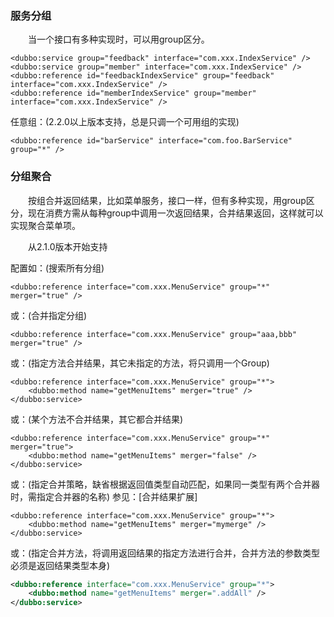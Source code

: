 ### 服务分组

　　当一个接口有多种实现时，可以用group区分。

```
<dubbo:service group="feedback" interface="com.xxx.IndexService" />
<dubbo:service group="member" interface="com.xxx.IndexService" />
<dubbo:reference id="feedbackIndexService" group="feedback" interface="com.xxx.IndexService" />
<dubbo:reference id="memberIndexService" group="member" interface="com.xxx.IndexService" />
```

任意组：(2.2.0以上版本支持，总是只调一个可用组的实现)

```
<dubbo:reference id="barService" interface="com.foo.BarService" group="*" />
```

### 分组聚合

　　按组合并返回结果，比如菜单服务，接口一样，但有多种实现，用group区分，现在消费方需从每种group中调用一次返回结果，合并结果返回，这样就可以实现聚合菜单项。

　　从2.1.0版本开始支持

配置如：(搜索所有分组)

```
<dubbo:reference interface="com.xxx.MenuService" group="*" merger="true" />
```

或：(合并指定分组)

```
<dubbo:reference interface="com.xxx.MenuService" group="aaa,bbb" merger="true" />
```

或：(指定方法合并结果，其它未指定的方法，将只调用一个Group)

```
<dubbo:reference interface="com.xxx.MenuService" group="*">
    <dubbo:method name="getMenuItems" merger="true" />
</dubbo:service>
```

或：(某个方法不合并结果，其它都合并结果)

```
<dubbo:reference interface="com.xxx.MenuService" group="*" merger="true">
    <dubbo:method name="getMenuItems" merger="false" />
</dubbo:service>
```

或：(指定合并策略，缺省根据返回值类型自动匹配，如果同一类型有两个合并器时，需指定合并器的名称)
参见：[合并结果扩展]

```
<dubbo:reference interface="com.xxx.MenuService" group="*">
    <dubbo:method name="getMenuItems" merger="mymerge" />
</dubbo:service>
```

或：(指定合并方法，将调用返回结果的指定方法进行合并，合并方法的参数类型必须是返回结果类型本身)

```xml
<dubbo:reference interface="com.xxx.MenuService" group="*">
    <dubbo:method name="getMenuItems" merger=".addAll" />
</dubbo:service>
```

